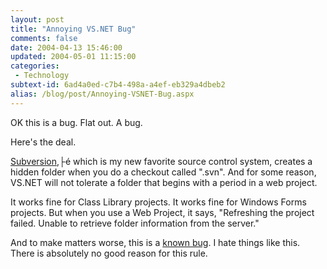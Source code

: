 ```yaml
---
layout: post
title: "Annoying VS.NET Bug"
comments: false
date: 2004-04-13 15:46:00
updated: 2004-05-01 11:15:00
categories:
 - Technology
subtext-id: 6ad4a0ed-c7b4-498a-a4ef-eb329a4dbeb2
alias: /blog/post/Annoying-VSNET-Bug.aspx
---
```



OK this is a bug. Flat out. A bug. 

Here's the deal. 

[Subversion](http://subversion.tigris.org),├é which is my new favorite source control system, creates a hidden folder when you do a checkout called ".svn". And for some reason, VS.NET will not tolerate a folder that begins with a period in a web project. 

It works fine for Class Library projects. It works fine for Windows Forms projects. But when you use a Web Project, it says, "Refreshing the project failed. Unable to retrieve folder information from the server." 

And to make matters worse, this is a [known bug](http://groups.google.com/groups?hl=en&lr=&ie=UTF-8&oe=UTF-8&threadm=018901c370ad%2467041600%24a301280a%40phx.gbl&rnum=1&prev=/groups%3Fhl%3Den%26lr%3D%26ie%3DUTF-8%26oe%3DUTF-8%26q%3D%2522Refreshing%2Bthe%2Bproject%2Bfailed.%2BUnable%2Bto%2Bretrieve%2Bfolder%2Binformation%2Bfrom%2Bthe%2Bserver.%2522). I hate things like this. There is absolutely no good reason for this rule. 
